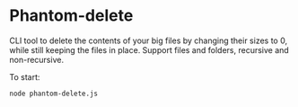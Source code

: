 # Phantom-delete

CLI tool to delete the contents of your big files by changing their sizes to 0, while still keeping the files in place. Support files and folders, recursive and non-recursive.

To start:

```
node phantom-delete.js
```
